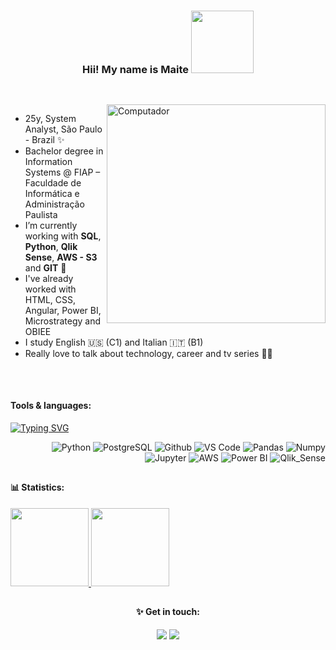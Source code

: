 <div  align="center">
  
### Hii! My name is Maite <img src="https://media.giphy.com/media/pOTEhtq8Jv7voNl7mb/giphy.gif" width="100">

##
<br>

</div> 

<img src="https://raw.githubusercontent.com/MicaelliMedeiros/micaellimedeiros/master/image/computer-illustration.png" min-width="350px" max-width="350px" width="350px" align="right" alt="Computador">

- 25y, System Analyst, São Paulo - Brazil ✨
- Bachelor degree in Information Systems @ FIAP – Faculdade de Informática e Administração Paulista 
- I’m currently working with **SQL**, **Python**, **Qlik Sense**, **AWS - S3** and **GIT** 💜
- I've already worked with HTML, CSS, Angular, Power BI, Microstrategy and OBIEE 
- I study English 🇺🇸 (C1) and Italian 🇮🇹 (B1)
- Really love to talk about technology, career and tv series 🍿🧚

</div>

##
<br>

#### Tools & languages:

<a href="https://git.io/typing-svg"><img src="https://readme-typing-svg.herokuapp.com?font=Fira+Code&pause=1000&color=AD8CF7&width=435&lines=Always+learning+new+things;Passionate+about+DATA+SCIENCE;Python+Developer" alt="Typing SVG" /></a>

<div align="right">
 
![Python](https://img.shields.io/badge/-Python-blueviolet?style=plastic&logo=Python)
![PostgreSQL](https://img.shields.io/badge/-PostgreSQL-blueviolet?style=plastic&logo=PostgreSQL)
![Github](https://img.shields.io/badge/-Github-blueviolet?style=plastic&logo=Github)
![VS Code](https://img.shields.io/badge/-VS%20Code-blueviolet?style=plastic&logo=visual-studio-code)
![Pandas](https://img.shields.io/badge/-Pandas-blueviolet?style=plastic&logo=Pandas)
![Numpy](https://img.shields.io/badge/-Numpy-blueviolet?style=plastic&logo=Numpy)
![Jupyter](https://img.shields.io/badge/-Jupyter-blueviolet?style=plastic&logo=Jupyter)
![AWS](https://img.shields.io/badge/-AWS-blueviolet?style=plastic&logo=Amazon-AWS)
![Power BI](https://img.shields.io/badge/-Power%20BI-blueviolet?style=plastic&logo=Power-BI)
![Qlik_Sense](https://img.shields.io/badge/QlikSense-blueviolet?style=plastic&logo=Qlik-Sense)
 
##
</div>


#### 📊  Statistics:

<a href="https://github.com/maitevitoria">
  <img height="125em" src="https://github-readme-stats.vercel.app/api?username=maitevitoria&show_icons=true&theme=material-palenight&include_commits=true"/>
</a>

<a href="https://github.com/maitevitoria">
  <img height="125em" src="https://github-readme-stats.vercel.app/api/top-langs/?username=maitevitoria&layout=compact&langs_count=8&theme=material-palenight"/>
</a>


##

<div align="center">

#### ✨ Get in touch:

<a align="middle" href="https://www.linkedin.com/in/maitevalves/" target="_blank"><img src="https://img.shields.io/badge/-LinkedIn-%230077B5?style=for-the-badge&logo=linkedin&logoColor=white" target="_blank"></a> 
<a align="middle" href="https://www.instagram.com/maitevitoria/" target="_blank"><img src="https://img.shields.io/badge/-Instagram-%23E4405F?style=for-the-badge&logo=instagram&logoColor=white" target="_blank"></a>

</div>


  


</div>


